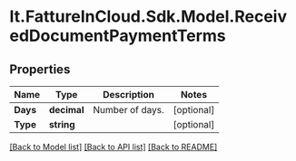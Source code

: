 # It.FattureInCloud.Sdk.Model.ReceivedDocumentPaymentTerms

## Properties

Name | Type | Description | Notes
------------ | ------------- | ------------- | -------------
**Days** | **decimal** | Number of days. | [optional] 
**Type** | **string** |  | [optional] 

[[Back to Model list]](../README.md#documentation-for-models) [[Back to API list]](../README.md#documentation-for-api-endpoints) [[Back to README]](../README.md)

